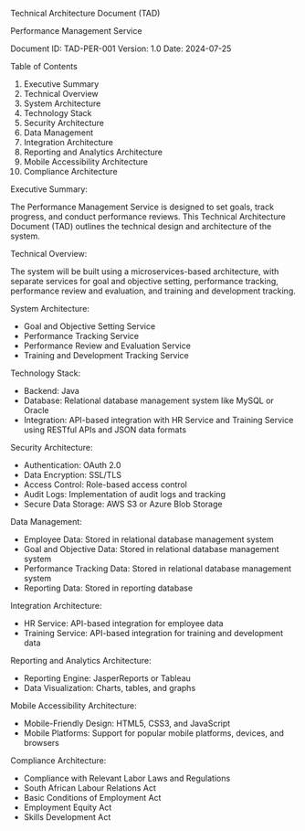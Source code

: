 Technical Architecture Document (TAD)

Performance Management Service

Document ID: TAD-PER-001
Version: 1.0
Date: 2024-07-25

Table of Contents

1. Executive Summary
2. Technical Overview
3. System Architecture
4. Technology Stack
5. Security Architecture
6. Data Management
7. Integration Architecture
8. Reporting and Analytics Architecture
9. Mobile Accessibility Architecture
10. Compliance Architecture

Executive Summary:

The Performance Management Service is designed to set goals, track progress, and conduct performance reviews. This Technical Architecture Document (TAD) outlines the technical design and architecture of the system.

Technical Overview:

The system will be built using a microservices-based architecture, with separate services for goal and objective setting, performance tracking, performance review and evaluation, and training and development tracking.

System Architecture:

- Goal and Objective Setting Service
- Performance Tracking Service
- Performance Review and Evaluation Service
- Training and Development Tracking Service

Technology Stack:

- Backend: Java
- Database: Relational database management system like MySQL or Oracle
- Integration: API-based integration with HR Service and Training Service using RESTful APIs and JSON data formats

Security Architecture:

- Authentication: OAuth 2.0
- Data Encryption: SSL/TLS
- Access Control: Role-based access control
- Audit Logs: Implementation of audit logs and tracking
- Secure Data Storage: AWS S3 or Azure Blob Storage

Data Management:

- Employee Data: Stored in relational database management system
- Goal and Objective Data: Stored in relational database management system
- Performance Tracking Data: Stored in relational database management system
- Reporting Data: Stored in reporting database

Integration Architecture:

- HR Service: API-based integration for employee data
- Training Service: API-based integration for training and development data

Reporting and Analytics Architecture:

- Reporting Engine: JasperReports or Tableau
- Data Visualization: Charts, tables, and graphs

Mobile Accessibility Architecture:

- Mobile-Friendly Design: HTML5, CSS3, and JavaScript
- Mobile Platforms: Support for popular mobile platforms, devices, and browsers

Compliance Architecture:

- Compliance with Relevant Labor Laws and Regulations
- South African Labour Relations Act
- Basic Conditions of Employment Act
- Employment Equity Act
- Skills Development Act